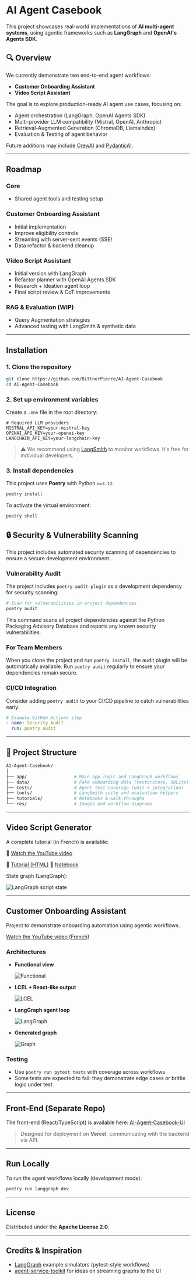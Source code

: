 # AI Agent Casebook

This project showcases real-world implementations of **AI multi-agent systems**, using agentic frameworks such as **LangGraph** and **OpenAI's Agents SDK**.

## 🔍 Overview

We currently demonstrate two end-to-end agent workflows:

- **Customer Onboarding Assistant**
- **Video Script Assistant**

The goal is to explore production-ready AI agent use cases, focusing on:

- Agent orchestration (LangGraph, OpenAI Agents SDK)
- Multi-provider LLM compatibility (Mistral, OpenAI, Anthropic)
- Retrieval-Augmented Generation (ChromaDB, LlamaIndex)
- Evaluation & Testing of agent behavior

Future additions may include [CrewAI](https://www.crewai.com/open-source) and [PydanticAI](https://ai.pydantic.dev/).

---

## Roadmap

### Core

- Shared agent tools and testing setup

### Customer Onboarding Assistant

- Initial implementation
- Improve eligibility controls
- Streaming with server-sent events (SSE)
- Data refactor & backend cleanup

### Video Script Assistant

- Initial version with LangGraph
- Refactor planner with OpenAI Agents SDK
- Research + Ideation agent loop
- Final script review & CoT improvements

### RAG & Evaluation (WIP)

- Query Augmentation strategies
- Advanced testing with LangSmith & synthetic data

---

## Installation

### 1. Clone the repository

```bash
git clone https://github.com/BittnerPierre/AI-Agent-Casebook
cd AI-Agent-Casebook
```

### 2. Set up environment variables

Create a `.env` file in the root directory:

```dotenv
# Required LLM providers
MISTRAL_API_KEY=your-mistral-key
OPENAI_API_KEY=your-openai-key
LANGCHAIN_API_KEY=your-langchain-key
```

> ⚠️ We recommend using [LangSmith](https://smith.langchain.com/) to monitor workflows. It's free for individual developers.

### 3. Install dependencies

This project uses **Poetry** with Python `>=3.12`.

```bash
poetry install
```

To activate the virtual environment:

```bash
poetry shell
```

## 🔒 Security & Vulnerability Scanning

This project includes automated security scanning of dependencies to ensure a secure development environment.

### Vulnerability Audit

The project includes `poetry-audit-plugin` as a development dependency for security scanning:

```bash
# Scan for vulnerabilities in project dependencies
poetry audit
```

This command scans all project dependencies against the Python Packaging Advisory Database and reports any known security vulnerabilities.

### For Team Members

When you clone the project and run `poetry install`, the audit plugin will be automatically available. Run `poetry audit` regularly to ensure your dependencies remain secure.

### CI/CD Integration

Consider adding `poetry audit` to your CI/CD pipeline to catch vulnerabilities early:

```yaml
# Example GitHub Actions step
- name: Security Audit
  run: poetry audit
```

---

## 📂 Project Structure

```bash
AI-Agent-Casebook/
│
├── app/                  # Main app logic and LangGraph workflows
├── data/                 # Fake onboarding data (vectorstore, SQLite)
├── tests/                # Agent test coverage (unit + integration)
├── tools/                # LangSmith suite and evaluation helpers
├── tutorials/            # Notebooks & walk-throughs
└── res/                  # Images and workflow diagrams
```

---

## Video Script Generator

A complete tutorial (in French) is available:

🎥 [Watch the YouTube video](https://www.youtube.com/live/0KY-73mwCdQ)

📘 [Tutorial (HTML)](https://bittnerpierre.github.io/AI-Agent-Casebook/tutorials/agentic-script-writer.html)
📓 [Notebook](https://github.com/BittnerPierre/AI-Agent-Casebook/blob/main/tutorials/agentic-script-writer.ipynb)

State graph (LangGraph):

![LangGraph script state](res/video_script_state_graph.png)

---

## Customer Onboarding Assistant

Project to demonstrate onboarding automation using agentic workflows.

[Watch the YouTube video (French)](http://www.youtube.com/watch?v=_rctwY6sVFM)

### Architectures

- **Functional view**

  ![Functional](res/Schema_Fonctionnel.png)

- **LCEL + React-like output**

  ![LCEL](res/Schema_LCEL-React.png)

- **LangGraph agent loop**

  ![LangGraph](res/Schema_LangGraph.png)

- **Generated graph**

  ![Graph](res/state_graph.png)

### Testing

- Use `poetry run pytest tests` with coverage across workflows
- Some tests are expected to fail: they demonstrate edge cases or brittle logic under test

---

## Front-End (Separate Repo)

The front-end (React/TypeScript) is available here:
[AI-Agent-Casebook-UI](https://github.com/BittnerPierre/AI-Agent-Casebook-UI)

> Designed for deployment on **Vercel**, communicating with the backend via API.

---

## Run Locally

To run the agent workflows locally (development mode):

```bash
poetry run langgraph dev
```

---

## License

Distributed under the **Apache License 2.0**.

---

## Credits & Inspiration

- [LangGraph](https://github.com/langchain-ai/langgraph) example simulators (pytest-style workflows)
- [agent-service-toolkit](https://github.com/JoshuaC215/agent-service-toolkit/) for ideas on streaming graphs to the UI

